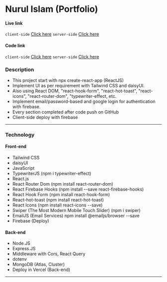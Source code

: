 # Nurul Islam (Portfolio)

#### Live link

`client-side` [Click here](https://nurul-com.web.app/)
`server-side` [Click here]()

#### Code link

`client-side` [Click here](https://github.com/nurulcse7/nurul-portfolio-frontend)
`server-side` [Click here]()

### Description

- This project start with npx create-react-app (ReactJS)
- Implement UI as per requirement with Tailwind CSS and daisyUI.
- Also using React DOM, "react-hook-form", "react-hot-toast", "react-icons", "react-router-dom", "typewriter-effect, etc.
- Implement email/password-based and google login for authentication with firebase.
- Every section completed after code push on GitHub
- Client-side deploy with firebase
---

### Technology

#### Front-end

- Tailwind CSS
- daisyUI
- JavaScript
- TypewriterJS (npm i typewriter-effect)
- React.js
- React Router Dom (npm install react-router-dom)
- React Firebase Hooks (npm install --save react-firebase-hooks)
- React Hook Form (npm install react-hook-form)
- React-hot-toast (npm install react-hot-toast)
- React Icons (npm install react-icons --save)
- Swiper (The Most Modern Mobile Touch Slider) (npm i swiper) 
- EmailJS (Email Services) npm install @emailjs/browser --save 
- Firebase (Deploy)

#### Back-end

- Node.JS
- Express.JS
- Middleware with Cors, React Query
- dotenv
- MongoDB (Atlas, Cluster)
- Deploy in Vercel (Back-end)

---


<!-- 
# Getting Started with Create React App

This project was bootstrapped with [Create React App](https://github.com/facebook/create-react-app).

## Available Scripts

In the project directory, you can run:

### `npm start`

Runs the app in the development mode.\
Open [http://localhost:3000](http://localhost:3000) to view it in your browser.

The page will reload when you make changes.\
You may also see any lint errors in the console.

### `npm test`

Launches the test runner in the interactive watch mode.\
See the section about [running tests](https://facebook.github.io/create-react-app/docs/running-tests) for more information.

### `npm run build`

Builds the app for production to the `build` folder.\
It correctly bundles React in production mode and optimizes the build for the best performance.

The build is minified and the filenames include the hashes.\
Your app is ready to be deployed!

See the section about [deployment](https://facebook.github.io/create-react-app/docs/deployment) for more information.

### `npm run eject`

**Note: this is a one-way operation. Once you `eject`, you can't go back!**

If you aren't satisfied with the build tool and configuration choices, you can `eject` at any time. This command will remove the single build dependency from your project.

Instead, it will copy all the configuration files and the transitive dependencies (webpack, Babel, ESLint, etc) right into your project so you have full control over them. All of the commands except `eject` will still work, but they will point to the copied scripts so you can tweak them. At this point you're on your own.

You don't have to ever use `eject`. The curated feature set is suitable for small and middle deployments, and you shouldn't feel obligated to use this feature. However we understand that this tool wouldn't be useful if you couldn't customize it when you are ready for it.

## Learn More

You can learn more in the [Create React App documentation](https://facebook.github.io/create-react-app/docs/getting-started).

To learn React, check out the [React documentation](https://reactjs.org/).

### Code Splitting

This section has moved here: [https://facebook.github.io/create-react-app/docs/code-splitting](https://facebook.github.io/create-react-app/docs/code-splitting)

### Analyzing the Bundle Size

This section has moved here: [https://facebook.github.io/create-react-app/docs/analyzing-the-bundle-size](https://facebook.github.io/create-react-app/docs/analyzing-the-bundle-size)

### Making a Progressive Web App

This section has moved here: [https://facebook.github.io/create-react-app/docs/making-a-progressive-web-app](https://facebook.github.io/create-react-app/docs/making-a-progressive-web-app)

### Advanced Configuration

This section has moved here: [https://facebook.github.io/create-react-app/docs/advanced-configuration](https://facebook.github.io/create-react-app/docs/advanced-configuration)

### Deployment

This section has moved here: [https://facebook.github.io/create-react-app/docs/deployment](https://facebook.github.io/create-react-app/docs/deployment)

### `npm run build` fails to minify

This section has moved here: [https://facebook.github.io/create-react-app/docs/troubleshooting#npm-run-build-fails-to-minify](https://facebook.github.io/create-react-app/docs/troubleshooting#npm-run-build-fails-to-minify)

 -->
